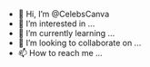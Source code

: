 - 👋 Hi, I’m @CelebsCanva
- 👀 I’m interested in ...
- 🌱 I’m currently learning ...
- 💞️ I’m looking to collaborate on ...
- 📫 How to reach me ...

<!---
CelebsCanva/CelebsCanva is a ✨ special ✨ repository because its `README.md` (this file) appears on your GitHub profile.
You can click the Preview link to take a look at your changes.
--->
